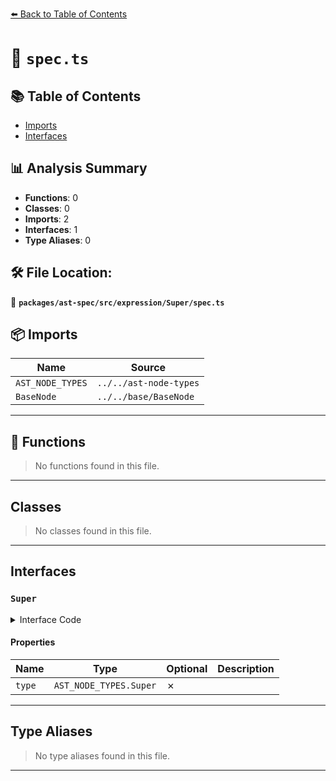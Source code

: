 [⬅️ Back to Table of Contents](../../../../../index.md)

# 📄 `spec.ts`

## 📚 Table of Contents

- [Imports](#imports)
- [Interfaces](#interfaces)

## 📊 Analysis Summary

- **Functions**: 0
- **Classes**: 0
- **Imports**: 2
- **Interfaces**: 1
- **Type Aliases**: 0

## 🛠️ File Location:
📂 **`packages/ast-spec/src/expression/Super/spec.ts`**

## 📦 Imports

| Name | Source |
|------|--------|
| `AST_NODE_TYPES` | `../../ast-node-types` |
| `BaseNode` | `../../base/BaseNode` |


---

## 🔧 Functions

> No functions found in this file.


---

## Classes

> No classes found in this file.


---

## Interfaces

### `Super`

<details><summary>Interface Code</summary>

```ts
export interface Super extends BaseNode {
  type: AST_NODE_TYPES.Super;
}
```
</details>

#### Properties

| Name | Type | Optional | Description |
|------|------|----------|-------------|
| `type` | `AST_NODE_TYPES.Super` | ✗ |  |


---

## Type Aliases

> No type aliases found in this file.


---